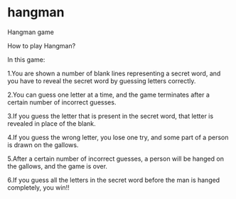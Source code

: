 # hangman
Hangman game

How to play Hangman? 

In this game:

1.You are shown a number of blank lines representing a secret word, and you have to reveal the secret word by guessing letters correctly.

2.You can guess one letter at a time, and the game terminates after a certain number of incorrect guesses.

3.If you guess the letter that is present in the secret word, that letter is revealed in place of the blank.

4.If you guess the wrong letter, you lose one try, and some part of a person is drawn on the gallows.

5.After a certain number of incorrect guesses, a person will be hanged on the gallows, and the game is over.

6.If you guess all the letters in the secret word before the man is hanged completely, you win!!

